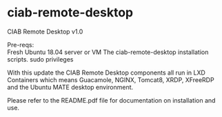 # ciab-remote-desktop
CIAB Remote Desktop v1.0 

Pre-reqs:  
Fresh Ubuntu 18.04 server or VM
The ciab-remote-desktop installation scripts.
sudo privileges
 
With this update the CIAB Remote Desktop components all run in LXD Containers which means Guacamole, NGINX, Tomcat8, XRDP, XFreeRDP and the Ubuntu MATE desktop environment.

Please refer to the README.pdf file for documentation on installation and use.
 
